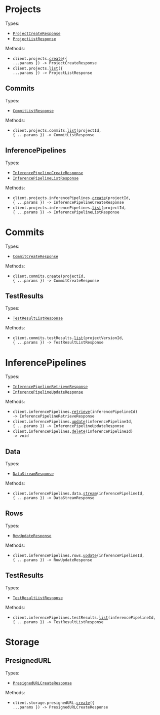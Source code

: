 # Projects

Types:

- <code><a href="./src/resources/projects/projects.ts">ProjectCreateResponse</a></code>
- <code><a href="./src/resources/projects/projects.ts">ProjectListResponse</a></code>

Methods:

- <code title="post /projects">client.projects.<a href="./src/resources/projects/projects.ts">create</a>({ ...params }) -> ProjectCreateResponse</code>
- <code title="get /projects">client.projects.<a href="./src/resources/projects/projects.ts">list</a>({ ...params }) -> ProjectListResponse</code>

## Commits

Types:

- <code><a href="./src/resources/projects/commits.ts">CommitListResponse</a></code>

Methods:

- <code title="get /projects/{projectId}/versions">client.projects.commits.<a href="./src/resources/projects/commits.ts">list</a>(projectId, { ...params }) -> CommitListResponse</code>

## InferencePipelines

Types:

- <code><a href="./src/resources/projects/inference-pipelines.ts">InferencePipelineCreateResponse</a></code>
- <code><a href="./src/resources/projects/inference-pipelines.ts">InferencePipelineListResponse</a></code>

Methods:

- <code title="post /projects/{projectId}/inference-pipelines">client.projects.inferencePipelines.<a href="./src/resources/projects/inference-pipelines.ts">create</a>(projectId, { ...params }) -> InferencePipelineCreateResponse</code>
- <code title="get /projects/{projectId}/inference-pipelines">client.projects.inferencePipelines.<a href="./src/resources/projects/inference-pipelines.ts">list</a>(projectId, { ...params }) -> InferencePipelineListResponse</code>

# Commits

Types:

- <code><a href="./src/resources/commits/commits.ts">CommitCreateResponse</a></code>

Methods:

- <code title="post /projects/{projectId}/versions">client.commits.<a href="./src/resources/commits/commits.ts">create</a>(projectId, { ...params }) -> CommitCreateResponse</code>

## TestResults

Types:

- <code><a href="./src/resources/commits/test-results.ts">TestResultListResponse</a></code>

Methods:

- <code title="get /versions/{projectVersionId}/results">client.commits.testResults.<a href="./src/resources/commits/test-results.ts">list</a>(projectVersionId, { ...params }) -> TestResultListResponse</code>

# InferencePipelines

Types:

- <code><a href="./src/resources/inference-pipelines/inference-pipelines.ts">InferencePipelineRetrieveResponse</a></code>
- <code><a href="./src/resources/inference-pipelines/inference-pipelines.ts">InferencePipelineUpdateResponse</a></code>

Methods:

- <code title="get /inference-pipelines/{inferencePipelineId}">client.inferencePipelines.<a href="./src/resources/inference-pipelines/inference-pipelines.ts">retrieve</a>(inferencePipelineId) -> InferencePipelineRetrieveResponse</code>
- <code title="put /inference-pipelines/{inferencePipelineId}">client.inferencePipelines.<a href="./src/resources/inference-pipelines/inference-pipelines.ts">update</a>(inferencePipelineId, { ...params }) -> InferencePipelineUpdateResponse</code>
- <code title="delete /inference-pipelines/{inferencePipelineId}">client.inferencePipelines.<a href="./src/resources/inference-pipelines/inference-pipelines.ts">delete</a>(inferencePipelineId) -> void</code>

## Data

Types:

- <code><a href="./src/resources/inference-pipelines/data.ts">DataStreamResponse</a></code>

Methods:

- <code title="post /inference-pipelines/{inferencePipelineId}/data-stream">client.inferencePipelines.data.<a href="./src/resources/inference-pipelines/data.ts">stream</a>(inferencePipelineId, { ...params }) -> DataStreamResponse</code>

## Rows

Types:

- <code><a href="./src/resources/inference-pipelines/rows.ts">RowUpdateResponse</a></code>

Methods:

- <code title="put /inference-pipelines/{inferencePipelineId}/rows">client.inferencePipelines.rows.<a href="./src/resources/inference-pipelines/rows.ts">update</a>(inferencePipelineId, { ...params }) -> RowUpdateResponse</code>

## TestResults

Types:

- <code><a href="./src/resources/inference-pipelines/test-results.ts">TestResultListResponse</a></code>

Methods:

- <code title="get /inference-pipelines/{inferencePipelineId}/results">client.inferencePipelines.testResults.<a href="./src/resources/inference-pipelines/test-results.ts">list</a>(inferencePipelineId, { ...params }) -> TestResultListResponse</code>

# Storage

## PresignedURL

Types:

- <code><a href="./src/resources/storage/presigned-url.ts">PresignedURLCreateResponse</a></code>

Methods:

- <code title="post /storage/presigned-url">client.storage.presignedURL.<a href="./src/resources/storage/presigned-url.ts">create</a>({ ...params }) -> PresignedURLCreateResponse</code>
